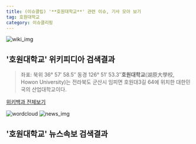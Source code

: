 ```yaml
---
title: (이슈클립) '**호원대학교**' 관련 이슈, 기사 모아 보기
tag: 호원대학교
category: 이슈클리핑
---
```

![wiki_img](https://user-images.githubusercontent.com/42597476/44503234-41136a80-a6d0-11e8-9071-6fc6418eafe4.png)
## **'**호원대학교**'** 위키피디아 검색결과
>좌표: 북위 36° 57′ 58.5″ 동경 126° 51′ 53.3″**호원대학교**(湖原大學校, Howon University)는 전라북도 군산시 임피면 호원대3길 64에 위치한 대한민국의 산업대학교이다.

<a href="https://ko.wikipedia.org/wiki/호원대학교" target="_blank">위키백과 전체보기</a>

![wordcloud](https://s3.ap-northeast-2.amazonaws.com/lyrics101-wordcloud/2018-09-18-1537234847.png)
![news_img](https://user-images.githubusercontent.com/42597476/44507050-1206f400-a6e4-11e8-8d98-7ffbfebb353f.png)
## **'**호원대학교**'** 뉴스속보 검색결과

